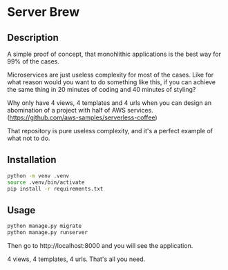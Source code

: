 # Server Brew

## Description
A simple proof of concept, that monohlithic applications is the best way for 99% of the cases.

Microservices are just useless complexity for most of the cases. Like for what reason would you want to do something like this, if you can achieve the same thing in 20 minutes of coding and 40 minutes of styling?


Why only have 4 views, 4 templates and 4 urls when you can design an abomination of a project with half of AWS services. (https://github.com/aws-samples/serverless-coffee)

That repository is pure useless complexity, and it's a perfect example of what not to do.



## Installation

```bash
python -m venv .venv
source .venv/bin/activate
pip install -r requirements.txt
```

## Usage

```bash
python manage.py migrate
python manage.py runserver
```

Then go to http://localhost:8000 and you will see the application.

4 views, 4 templates, 4 urls. That's all you need.